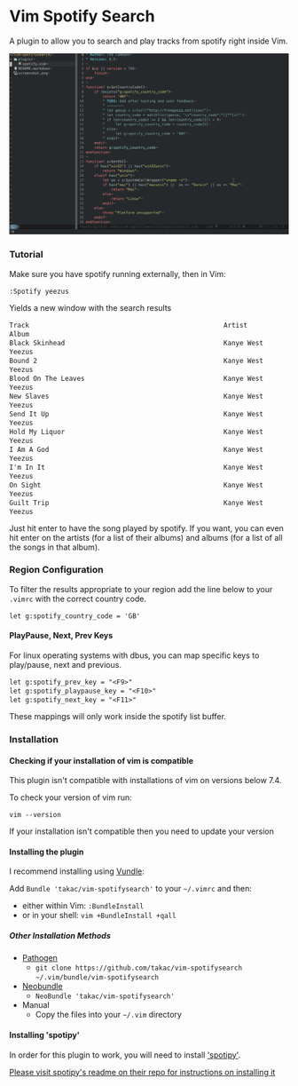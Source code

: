 Vim Spotify Search
==================

A plugin to allow you to search and play tracks from spotify right inside Vim.

<img src="demo.gif" alt="screenshot"/>

### Tutorial

Make sure you have spotify running externally, then in Vim:

    :Spotify yeezus

Yields a new window with the search results

    Track                                                 Artist                            Album
    Black Skinhead                                        Kanye West                        Yeezus
    Bound 2                                               Kanye West                        Yeezus
    Blood On The Leaves                                   Kanye West                        Yeezus
    New Slaves                                            Kanye West                        Yeezus
    Send It Up                                            Kanye West                        Yeezus
    Hold My Liquor                                        Kanye West                        Yeezus
    I Am A God                                            Kanye West                        Yeezus
    I'm In It                                             Kanye West                        Yeezus
    On Sight                                              Kanye West                        Yeezus
    Guilt Trip                                            Kanye West                        Yeezus

Just hit enter to have the song played by spotify. If you want, you can even hit enter on the artists (for a list of their albums) and albums (for a list of all the songs in that album).

### Region Configuration

To filter the results appropriate to your region add the line below to your
`.vimrc` with the correct country code.

    let g:spotify_country_code = 'GB'

#### PlayPause, Next, Prev Keys

For linux operating systems with dbus, you can map specific keys to
play/pause, next and previous.

    let g:spotify_prev_key = "<F9>"
    let g:spotify_playpause_key = "<F10>"
    let g:spotify_next_key = "<F11>"

These mappings will only work inside the spotify list buffer.

### Installation

#### Checking if your installation of vim is compatible

This plugin isn't compatible with installations of vim on versions below 7.4.

To check your version of vim run:

    vim --version

If your installation isn't compatible then you need to update your version

#### Installing the plugin

I recommend installing using [Vundle](https://github.com/gmarik/vundle):

Add `Bundle 'takac/vim-spotifysearch'` to your `~/.vimrc` and then:

* either within Vim: `:BundleInstall`
* or in your shell: `vim +BundleInstall +qall`

##### Other Installation Methods
*  [Pathogen](https://github.com/tpope/vim-pathogen)
    *  `git clone https://github.com/takac/vim-spotifysearch ~/.vim/bundle/vim-spotifysearch`
*  [Neobundle](https://github.com/Shougo/neobundle.vim)
    *  `NeoBundle 'takac/vim-spotifysearch'`
*  Manual
    *  Copy the files into your `~/.vim` directory

#### Installing 'spotipy'

In order for this plugin to work, you will need to install ['spotipy'](https://github.com/plamere/spotipy).

[Please visit spotipy's readme on their repo for instructions on installing it](https://github.com/plamere/spotipy#installation)

